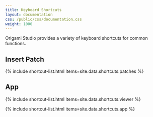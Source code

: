 ```yaml
---
title: Keyboard Shortcuts
layout: documentation
css: /public/css/documentation.css
weight: 1000
---
```


Origami Studio provides a variety of keyboard shortcuts for common functions.

<h2 class="studio-soon">Insert Patch</h2>

{% include shortcut-list.html items=site.data.shortcuts.patches %}


## App

{% include shortcut-list.html items=site.data.shortcuts.viewer %}

{% include shortcut-list.html items=site.data.shortcuts.app %}


